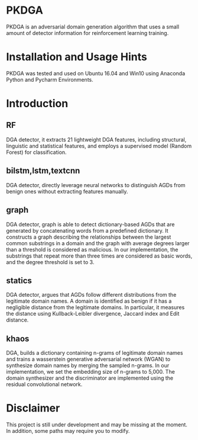 # PKDGA
PKDGA is an adversarial domain generation algorithm that uses a small amount of detector information for reinforcement learning training.

# Installation and Usage Hints
PKDGA was tested and used on Ubuntu 16.04 and Win10 using Anaconda Python and Pycharm Environments.

# Introduction
## RF
DGA detector, it extracts 21 lightweight DGA features, including structural, linguistic and statistical features, and employs a supervised model (Random Forest) for classification.
## bilstm,lstm,textcnn
DGA detector, directly leverage neural networks to distinguish AGDs from benign ones without extracting features manually.
## graph
DGA detector, graph is able to detect dictionary-based AGDs that are generated by concatenating words from a predefined dictionary. It constructs a graph describing the relationships between the largest common substrings in a domain and the graph with average degrees larger than a threshold is considered as malicious. In our implementation, the substrings that repeat more than three times are considered as basic words, and the degree threshold is set to 3.
## statics
DGA detector, argues that AGDs follow different distributions from the legitimate domain names. A domain is identified as benign if it has a negligible distance from the legitimate domains. In particular, it measures the distance using Kullback-Leibler divergence, Jaccard index and Edit distance.
## khaos
DGA, builds a dictionary containing n-grams of legitimate domain names and trains a wasserstein generative adversarial network (WGAN) to synthesize domain names by merging the sampled n-grams. In our implementation, we set the embedding size of n-grams to 5,000. The domain synthesizer and the discriminator are implemented using the residual convolutional network.

# Disclaimer
This project is still under development and may be missing at the moment. In addition, some paths may require you to modify.

